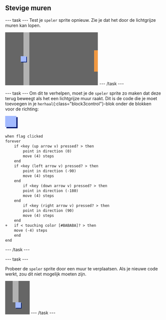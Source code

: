 ## Stevige muren

--- task --- Test je `speler` sprite opnieuw. Zie je dat het door de lichtgrijze muren kan lopen.

![screenshot](images/world-walls.png) --- /task ---

--- task --- Om dit te verhelpen, moet je de `speler` sprite zo maken dat deze terug beweegt als het een lichtgrijze muur raakt. Dit is de code die je moet toevoegen in je `herhaal`{:class="block3control"}-blok onder de blokken voor de richting:

![speler](images/player.png)

```blocks3
when flag clicked
forever
	if <key (up arrow v) pressed? > then
		point in direction (0)
		move (4) steps
	end
	if <key (left arrow v) pressed? > then
		point in direction (-90)
		move (4) steps
	end
		if <key (down arrow v) pressed? > then
		point in direction (-180)
		move (4) steps
	end
		if <key (right arrow v) pressed? > then
		point in direction (90)
		move (4) steps
	end
+	if < touching color [#BABABA]? > then
	move (-4) steps
	end
end
```

--- /task ---

--- task ---

Probeer de `speler` sprite door een muur te verplaatsen. Als je nieuwe code werkt, zou dit niet mogelijk moeten zijn.

![screenshot](images/world-walls-test.png) --- /task ---